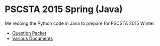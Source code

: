 PSCSTA 2015 Spring (Java)
======

Me redoing the Python code in Java to prepare for PSCSTA 2015 Winter.

- [Question Packet](https://docs.google.com/document/d/1SF5aPC3_PHcvji7tCw2K4gYAnMYrxogv_4sU16Fhc8w/edit?pli=1)
- [Various Documents](http://pscsta.org/2015/05/spring-2015-contest-huge-success/)
